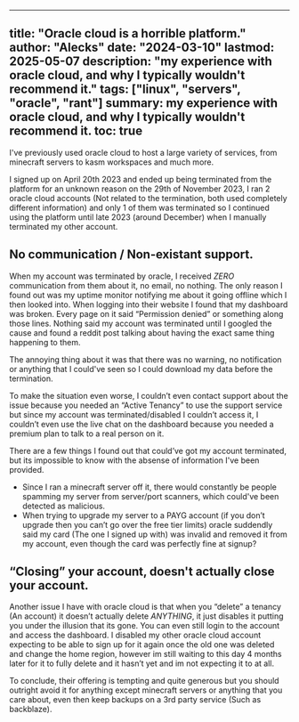 
---
title: "Oracle cloud is a horrible platform."
author: "Alecks"
date: "2024-03-10"
lastmod: 2025-05-07
description: "my experience with oracle cloud, and why I typically wouldn't recommend it."
tags: ["linux", "servers", "oracle", "rant"]
summary: my experience with oracle cloud, and why I typically wouldn't recommend it.
toc: true
---

I've previously used oracle cloud to host a large variety of services, from minecraft servers to kasm workspaces and much more.

I signed up on April 20th 2023 and ended up being terminated from the platform for an unknown reason on the 29th of November 2023, I ran 2 oracle cloud accounts (Not related to the termination, both used completely different information) and only 1 of them was terminated so I continued using the platform until late 2023 (around December) when I manually terminated my other account.

## No communication / Non-existant support.
When my account was terminated by oracle, I received *ZERO* communication from them about it, no email, no nothing. The only reason I found out was my uptime monitor notifying me about it going offline which I then looked into. When logging into their website I found that my dashboard was broken. Every page on it said “Permission denied” or something along those lines. Nothing said my account was terminated until I googled the cause and found a reddit post talking about having the exact same thing happening to them.

The annoying thing about it was that there was no warning, no notification or anything that I could've seen so I could download my data before the termination.

To make the situation even worse, I couldn’t even contact support about the issue because you needed an “Active Tenancy” to use the support service but since my account was terminated/disabled I couldn’t access it, I couldn’t even use the live chat on the dashboard because you needed a premium plan to talk to a real person on it.

There are a few things I found out that could’ve got my account terminated, but its impossible to know with the absense of information I've been provided.

- Since I ran a minecraft server off it, there would constantly be people spamming my server from server/port scanners, which could've been detected as malicious.
- When trying to upgrade my server to a PAYG account (if you don’t upgrade then you can’t go over the free tier limits) oracle suddendly said my card (The one I signed up with) was invalid and removed it from my account, even though the card was perfectly fine at signup?

## “Closing” your account, doesn't actually close your account.
Another issue I have with oracle cloud is that when you “delete” a tenancy (An account) it doesn’t actually delete *ANYTHING*, it just disables it putting you under the illusion that its gone. You can even still login to the account and access the dashboard. I disabled my other oracle cloud account expecting to be able to sign up for it again once the old one was deleted and change the home region, however im still waiting to this day 4 months later for it to fully delete and it hasn’t yet and im not expecting it to at all.

To conclude, their offering is tempting and quite generous but you should outright avoid it for anything except minecraft servers or anything that you care about, even then keep backups on a 3rd party service (Such as backblaze). 
